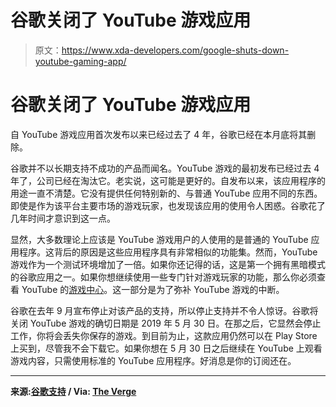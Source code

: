 # 谷歌关闭了 YouTube 游戏应用

> 原文：<https://www.xda-developers.com/google-shuts-down-youtube-gaming-app/>

# 谷歌关闭了 YouTube 游戏应用

自 YouTube 游戏应用首次发布以来已经过去了 4 年，谷歌已经在本月底将其删除。

谷歌并不以长期支持不成功的产品而闻名。YouTube 游戏的最初发布已经过去 4 年了，公司已经在淘汰它。老实说，这可能是更好的。自发布以来，该应用程序的用途一直不清楚。它没有提供任何特别新的、与普通 YouTube 应用不同的东西。即使是作为该平台主要市场的游戏玩家，也发现该应用的使用令人困惑。谷歌花了几年时间才意识到这一点。

显然，大多数理论上应该是 YouTube 游戏用户的人使用的是普通的 YouTube 应用程序。这背后的原因是这些应用程序具有非常相似的功能集。然而，YouTube 游戏作为一个测试环境增加了一倍。如果你还记得的话，这是第一个拥有黑暗模式的谷歌应用之一。如果你想继续使用一些专门针对游戏玩家的功能，那么你必须查看 YouTube 的[游戏中心](https://www.youtube.com/gaming)。这一部分是为了弥补 YouTube 游戏的中断。

谷歌在去年 9 月宣布停止对该产品的支持，所以停止支持并不令人惊讶。谷歌将关闭 YouTube 游戏的确切日期是 2019 年 5 月 30 日。在那之后，它显然会停止工作，你将会丢失你保存的游戏。到目前为止，这款应用仍然可以在 Play Store 上买到，尽管我不会下载它。如果你想在 5 月 30 日之后继续在 YouTube 上观看游戏内容，只需使用标准的 YouTube 应用程序。好消息是你的订阅还在。

* * *

**来源:[谷歌支持](https://support.google.com/youtubegaming/answer/9135119) / Via: [The Verge](https://www.theverge.com/2019/5/27/18641413/youtube-gaming-standalone-app-shutdown-may-30th)**